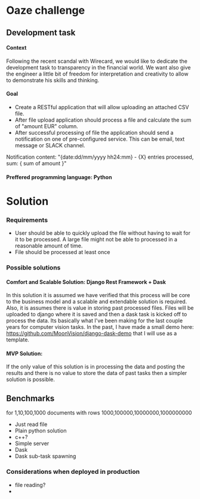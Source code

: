 # Oaze challenge

## Development task

#### Context

Following the recent scandal with Wirecard, we would like to dedicate the development task to transparency in the financial world. We want also give the engineer a little bit of freedom for interpretation and creativity to allow to demonstrate his skills and thinking.

#### Goal 

- Create a RESTful application that will allow uploading an attached CSV file.
- After file upload application should process a file and calculate the sum of "amount EUR" column.
- After successful processing of file the application should send a notification on one of pre-configured service. This can be email, text message or SLACK channel. 

Notification content: 
"{date:dd/mm/yyyy hh24:mm} - {X} entries processed, sum: { sum of amount }"

#### Preffered programming language: Python

# Solution

### Requirements

* User should be able to quickly upload the file without having to wait for it to be processed. A large file might not
be able to processed in a reasonable amount of time. 
* File should be processed at least once

### Possible solutions

#### Comfort and Scalable Solution: Django Rest Framework + Dask

In this solution it is assumed we have verified that this process will be core to the business model and a scalable and
extendable solution is required. Also, it is assumes there is value in storing past processed files. Files will be 
uploaded to django where it is saved and then a dask task is kicked off 
to process the data. Its basically what I've been making for the last couple years for computer vision tasks. 
In the past, I have made a small demo here: 
https://github.com/MoonVision/django-dask-demo that I will use as a template. 

#### MVP Solution:

If the only value of this solution is in processing the data and posting the results and there is no value to store the 
data of past tasks then a simpler solution is possible. 

## Benchmarks

for 1,10,100,1000 documents
with rows 1000,100000,10000000,1000000000 

* Just read file
* Plain python solution
* c++?
* Simple server
* Dask
* Dask sub-task spawning

### Considerations when deployed in production

* file reading?
* 